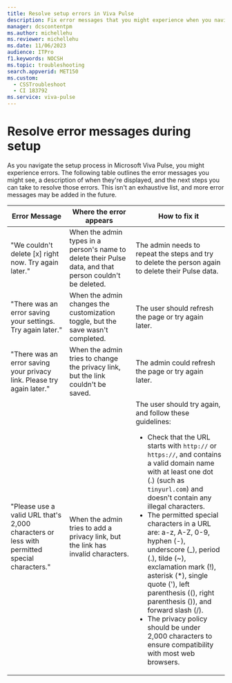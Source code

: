 ```yaml
---
title: Resolve setup errors in Viva Pulse
description: Fix error messages that you might experience when you navigate the setup process in Microsoft Viva Pulse.
manager: dcscontentpm
ms.author: michellehu
ms.reviewer: michellehu
ms.date: 11/06/2023
audience: ITPro
f1.keywords: NOCSH
ms.topic: troubleshooting
search.appverid: MET150
ms.custom: 
  - CSSTroubleshoot
  - CI 183792
ms.service: viva-pulse
---
```


# Resolve error messages during setup

As you navigate the setup process in Microsoft Viva Pulse, you might experience errors. The following table outlines the error messages you might see, a description of when they're displayed, and the next steps you can take to resolve those errors. This isn't an exhaustive list, and more error messages may be added in the future.

| Error Message | Where the error appears | How to fix it |
| ----------- | ----------- | ----------- |
| "We couldn't delete [x] right now. Try again later." | When the admin types in a person's name to delete their Pulse data, and that person couldn't be deleted. | The admin needs to repeat the steps and try to delete the person again to delete their Pulse data. |
| "There was an error saving your settings. Try again later." | When the admin changes the customization toggle, but the save wasn't completed. | The user should refresh the page or try again later. |
| "There was an error saving your privacy link. Please try again later." | When the admin tries to change the privacy link, but the link couldn't be saved. | The admin could refresh the page or try again later. |
| "Please use a valid URL that's 2,000 characters or less with permitted special characters." | When the admin tries to add a privacy link, but the link has invalid characters. | The user should try again, and follow these guidelines:<ul><li>Check that the URL starts with `http://` or `https://`, and contains a valid domain name with at least one dot (.) (such as `tinyurl.com`) and doesn't contain any illegal characters.</li><li>The permitted special characters in a URL are: a-z, A-Z, 0-9, hyphen (-), underscore (_), period (.), tilde (~), exclamation mark (!), asterisk (*), single quote ('), left parenthesis ((), right parenthesis ()), and forward slash (/).</li><li>The privacy policy should be under 2,000 characters to ensure compatibility with most web browsers.</li></ul>|
